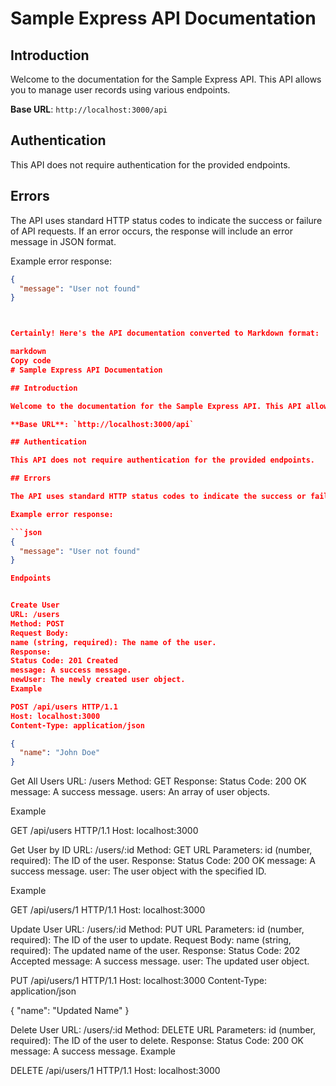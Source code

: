 # Sample Express API Documentation

## Introduction

Welcome to the documentation for the Sample Express API. This API allows you to manage user records using various endpoints.

**Base URL**: `http://localhost:3000/api`

## Authentication

This API does not require authentication for the provided endpoints.

## Errors

The API uses standard HTTP status codes to indicate the success or failure of API requests. If an error occurs, the response will include an error message in JSON format.

Example error response:

````json
{
  "message": "User not found"
}



Certainly! Here's the API documentation converted to Markdown format:

markdown
Copy code
# Sample Express API Documentation

## Introduction

Welcome to the documentation for the Sample Express API. This API allows you to manage user records using various endpoints.

**Base URL**: `http://localhost:3000/api`

## Authentication

This API does not require authentication for the provided endpoints.

## Errors

The API uses standard HTTP status codes to indicate the success or failure of API requests. If an error occurs, the response will include an error message in JSON format.

Example error response:

```json
{
  "message": "User not found"
}

Endpoints


Create User
URL: /users
Method: POST
Request Body:
name (string, required): The name of the user.
Response:
Status Code: 201 Created
message: A success message.
newUser: The newly created user object.
Example

POST /api/users HTTP/1.1
Host: localhost:3000
Content-Type: application/json

{
  "name": "John Doe"
}
````

Get All Users
URL: /users
Method: GET
Response:
Status Code: 200 OK
message: A success message.
users: An array of user objects.

Example

GET /api/users HTTP/1.1
Host: localhost:3000


Get User by ID
URL: /users/:id
Method: GET
URL Parameters:
id (number, required): The ID of the user.
Response:
Status Code: 200 OK
message: A success message.
user: The user object with the specified ID.

Example

GET /api/users/1 HTTP/1.1
Host: localhost:3000


Update User
URL: /users/:id
Method: PUT
URL Parameters:
id (number, required): The ID of the user to update.
Request Body:
name (string, required): The updated name of the user.
Response:
Status Code: 202 Accepted
message: A success message.
user: The updated user object.

PUT /api/users/1 HTTP/1.1
Host: localhost:3000
Content-Type: application/json

{
  "name": "Updated Name"
}


Delete User
URL: /users/:id
Method: DELETE
URL Parameters:
id (number, required): The ID of the user to delete.
Response:
Status Code: 200 OK
message: A success message.
Example

DELETE /api/users/1 HTTP/1.1
Host: localhost:3000
